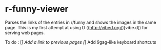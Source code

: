 r-funny-viewer
==============

Parses the links of the entries in r/funny and shows the images in the same page.
This is my first attempt at using D ((http://vibed.org/)[vibe.d]) for serving web pages. 

To do :
[*] Add a link to previous pages
[*] Add 9gag-like keyboard shortcuts
